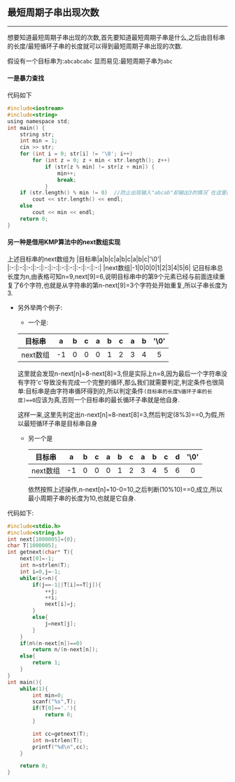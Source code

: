 ## 最短周期子串出现次数
---
想要知道最短周期子串出现的次数,首先要知道最短周期子串是什么,之后由目标串的长度/最短循环子串的长度就可以得到最短周期子串出现的次数.

假设有一个目标串为:``abcabcabc``
显而易见:最短周期子串为``abc``

#### 一是暴力查找

代码如下
```c
#include<iostream>
#include<string>
using namespace std;
int main() { 
    string str;
    int min = 1;
    cin >> str;
    for (int i = 0; str[i] != '\0'; i++) 
        for (int z = 0; z + min < str.length(); z++) 
            if (str[z % min] != str[z + min]) {
                min++;
                break;
            }
    if (str.length() % min != 0)  //防止出现输入"abcab"却输出3的情况`在这里插入一段代码
        cout << str.length() << endl;
    else
        cout << min << endl;
    return 0;
}
```
#### 另一种是借用KMP算法中的next数组实现

上述目标串的next数组为
|目标串|a|b|c|a|b|c|a|b|c|'\0'|
|:-:|:-:|:-:|:-:|:-:|:-:|:-:|:-:|:-:|:-:|:-:|
|next数组|-1|0|0|0|1|2|3|4|5|6|
记目标串总长度为n,由表格可知n=9,next[9]=6,说明目标串中的第9个元素已经与前面连续重复了6个字符,也就是从字符串的第n-next[9]=3个字符处开始重复,所以子串长度为3.
* 另外举两个例子:
   + 一个是:

    |目标串|a|b|c|a|b|c|a|b|'\0'|
    |:-:|:-:|:-:|:-:|:-:|:-:|:-:|:-:|:-:|:-:|
    |next数组|-1|0|0|0|1|2|3|4|5|
    这里就会发现n-next[n]=8-next[8]=3,但是实际上n=8,因为最后一个字符串没有字符'c'导致没有完成一个完整的循环,那么我们就需要判定,判定条件也很简单:目标串是由字符串循环得到的,所以判定条件``(目标串的长度%循环子串的长度)==0``应该为真,否则一个目标串的最长循环子串就是他自身.

    这样一来,这里先判定出n-next[n]=8-next[8]=3,然后判定(8%3)==0,为假,所以最短循环子串是目标串自身

  + 另一个是
  
    |目标串|a|b|c|a|b|c|a|b|c|d|'\0'|
    |:-:|:-:|:-:|:-:|:-:|:-:|:-:|:-:|:-:|:-:|:-:|:-:|
    |next数组|-1|0|0|0|1|2|3|4|5|6|0|
    依然按照上述操作,n-next[n]=10-0=10,之后判断(10%10)==0,成立,所以最小周期子串的长度为10,也就是它自身.

代码如下:
```c
#include<stdio.h>
#include<string.h>
int next[1000005]={0};
char T[1000005];
int getnext(char* T){
    next[0]=-1;
    int n=strlen(T);
    int i=0,j=-1;
    while(i<=n){
        if(j==-1||T[i]==T[j]){
            ++j;
            ++i;
            next[i]=j;
        }
        else{
            j=next[j];
        }
    }
    if(n%(n-next[n])==0)
        return n/(n-next[n]);
    else{
        return 1;
    }
}
int main(){
    while(1){
        int min=0;
        scanf("%s",T);
        if(T[0]=='.'){
            return 0;
        }

        int cc=getnext(T);
        int n=strlen(T);
        printf("%d\n",cc);
    }

    return 0;
}
```
